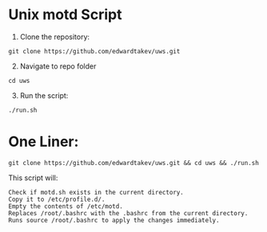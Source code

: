 # Unix motd Script

1. Clone the repository:
```
git clone https://github.com/edwardtakev/uws.git
```
2. Navigate to repo folder
```
cd uws
```
3. Run the script:
```
./run.sh
```

# One Liner:
```
git clone https://github.com/edwardtakev/uws.git && cd uws && ./run.sh
```
This script will:

    Check if motd.sh exists in the current directory.
    Copy it to /etc/profile.d/.
    Empty the contents of /etc/motd.
    Replaces /root/.bashrc with the .bashrc from the current directory.
    Runs source /root/.bashrc to apply the changes immediately.
